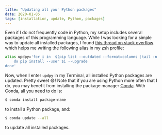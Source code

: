 ```yaml
---
title: "Updating all your Python packages"
date: 2020-01-05
tags: [installation, update, Python, packages]
---
```



Even if I do not frequently code in Python, my setup includes several packages
of this programming language. While I was looking for a simple way to update
all installed packages, I found [this thread on stack
overflow](https://stackoverflow.com/questions/2720014/how-to-upgrade-all-python-packages-with-pip)
which helps me writing the following alias in my zsh profile:

```bash
alias updpy='for i in  $(pip list --outdated --format=columns |tail -n +3|cut -d" " -f1)
    do pip install --user $i --upgrade
done'
```

Now, when I enter `updpy` in my Terminal, all installed Python packages are
updated. Pretty sweet :smile:! Note that if you are using Python more often
that I do, you may benefit from installing the package manager
[Conda](https://conda.io/en/latest/). With Conda, all you need to do is:


```bash
$ conda install package-name
```

to install a Python package, and:


```bash
$ conda update --all
```

to update all installed packages. 


